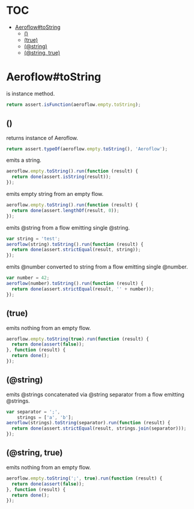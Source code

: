 # TOC
   - [Aeroflow#toString](#aeroflowtostring)
     - [()](#aeroflowtostring-)
     - [(true)](#aeroflowtostring-true)
     - [(@string)](#aeroflowtostring-string)
     - [(@string, true)](#aeroflowtostring-string-true)
<a name=""></a>
 
<a name="aeroflowtostring"></a>
# Aeroflow#toString
is instance method.

```js
return assert.isFunction(aeroflow.empty.toString);
```

<a name="aeroflowtostring-"></a>
## ()
returns instance of Aeroflow.

```js
return assert.typeOf(aeroflow.empty.toString(), 'Aeroflow');
```

emits a string.

```js
aeroflow.empty.toString().run(function (result) {
  return done(assert.isString(result));
});
```

emits empty string from an empty flow.

```js
aeroflow.empty.toString().run(function (result) {
  return done(assert.lengthOf(result, 0));
});
```

emits @string from a flow emitting single @string.

```js
var string = 'test';
aeroflow(string).toString().run(function (result) {
  return done(assert.strictEqual(result, string));
});
```

emits @number converted to string from a flow emitting single @number.

```js
var number = 42;
aeroflow(number).toString().run(function (result) {
  return done(assert.strictEqual(result, '' + number));
});
```

<a name="aeroflowtostring-true"></a>
## (true)
emits nothing from an empty flow.

```js
aeroflow.empty.toString(true).run(function (result) {
  return done(assert(false));
}, function (result) {
  return done();
});
```

<a name="aeroflowtostring-string"></a>
## (@string)
emits @strings concatenated via @string separator from a flow emitting @strings.

```js
var separator = ';',
    strings = ['a', 'b'];
aeroflow(strings).toString(separator).run(function (result) {
  return done(assert.strictEqual(result, strings.join(separator)));
});
```

<a name="aeroflowtostring-string-true"></a>
## (@string, true)
emits nothing from an empty flow.

```js
aeroflow.empty.toString(';', true).run(function (result) {
  return done(assert(false));
}, function (result) {
  return done();
});
```

